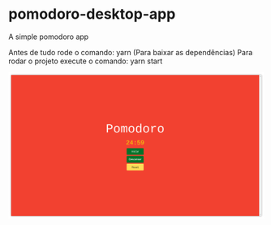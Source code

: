 # pomodoro-desktop-app
A simple pomodoro app

Antes de tudo rode o comando: yarn (Para baixar as dependências)
Para rodar o projeto execute o comando: yarn start

![Pomodoro image](/images/pomodoro-app.png)
